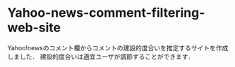 # Yahoo-news-comment-filtering-web-site
Yahoo!newsのコメント欄からコメントの建設的度合いを推定するサイトを作成しました．
建設的度合いは適宜ユーザが調節することができます．

